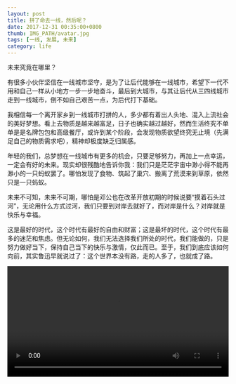 ```yaml
---
layout: post
title: 拼了命去一线，然后呢？
date: 2017-12-31 00:35:00+0800
thumb: IMG_PATH/avatar.jpg
tags: [一线, 发展, 未来]
category: life
---
```

未来究竟在哪里？

有很多小伙伴坚信在一线城市坚守，是为了让后代能够在一线城市，希望下一代不用和自己一样从小地方一步一步地奋斗，最后到大城市，与其让后代从三四线城市走到一线城市，倒不如自己艰苦一点，为后代打下基础。

我相信每一个离开家乡到一线城市打拼的人，多少都有着出人头地、混入上流社会的美好梦想。看上去物质是越来越富足，日子也确实越过越好，然而生活终究不单单是是名牌包包和高级餐厅，或许到某个阶段，会发现物质欲望终究无止境（先满足自己的物质需求吧），精神却极度缺乏归属感。

年轻的我们，总梦想在一线城市有更多的机会，只要足够努力，再加上一点幸运，一定会有好的未来。现实却很残酷地告诉你我：我们只是茫茫宇宙中渺小得不能再渺小的一只蚂蚁罢了。哪怕发现了食物、筑起了巢穴、搬离了荒漠来到草原，依然只是一只蚂蚁。

未来不可知，未来不可期，哪怕是邓公也在改革开放初期的时候说要“摸着石头过河”，无论用什么方式过河，我们只要到对岸去就好了，而对岸是什么？对岸就是快乐与幸福。

这是最好的时代，这个时代有最好的自由和财富；这是最坏的时代，这个时代有最多的迷茫和焦虑。但无论如何，我们无法选择我们所处的时代，我们能做的，只是努力做好当下，保持自己当下的快乐与激情，仅此而已。至于，我们到底应该如何向前，其实鲁迅早就说过了：这个世界本没有路，走的人多了，也就成了路。

<video width="100%"  src="https://video.pearvideo.com/mp4/third/20180817/cont-1414340-10240000-141232-hd.mp4" controls loop>Your browser does not support the <code>video</code> element.</video>
